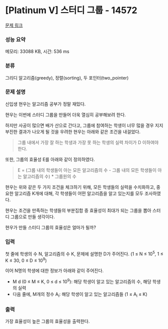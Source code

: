 # [Platinum V] 스터디 그룹 - 14572 

[문제 링크](https://www.acmicpc.net/problem/14572) 

### 성능 요약

메모리: 33088 KB, 시간: 536 ms

### 분류

그리디 알고리즘(greedy), 정렬(sorting), 두 포인터(two_pointer)

### 문제 설명

<p>신입생 현우는 알고리즘 공부가 정말 재밌다.</p>

<p>현우는 이번에 스터디 그룹을 만들어 더욱 열심히 공부해보려 한다.</p>

<p>하지만 사공이 많으면 배가 산으로 간다고, 그룹에 참여하는 학생이 너무 많을 경우 지지부진한 결과가 나오게 될 것을 우려한 현우는 아래와 같은 조건을 내걸었다.</p>

<blockquote>
<p>그룹 내에서 가장 잘 하는 학생과 가장 못 하는 학생의 실력 차이가 D 이하여야 한다.</p>
</blockquote>

<p>또한, 그룹의 효율성 E를 아래와 같이 정의하였다.</p>

<blockquote>
<p>E = (그룹 내의 학생들이 아는 모든 알고리즘의 수 - 그룹 내의 모든 학생들이 아는 알고리즘의 수) * 그룹원의 수</p>
</blockquote>

<p>현우는 위와 같은 두 가지 조건을 체크하기 위해, 모든 학생들의 실력을 수치화하고, 중요한 알고리즘 K개에 대해, 각 학생들이 어떤 알고리즘을 알고 있는지를 모두 조사하였다.</p>

<p>현우는 조건을 만족하는 학생들의 부분집합 중 효율성이 최대가 되는 그룹을 뽑아 스터디 그룹으로 만들 생각이다.</p>

<p>현우가 만들 스터디 그룹의 효율성은 얼마가 될까?</p>

### 입력 

 <p>첫 줄에 학생의 수 N, 알고리즘의 수 K, 문제에 설명한 D가 주어진다. (1 ≤ N ≤ 10<sup>5</sup>, 1 ≤ K ≤ 30, 0 ≤ D ≤ 10<sup>9</sup>)</p>

<p>이어 N명의 학생에 대한 정보가 아래와 같이 주어진다.</p>

<ul>
	<li>M d (0 ≤ M ≤ K, 0 ≤ d ≤ 10<sup>9</sup>): 해당 학생이 알고 있는 알고리즘의 수, 해당 학생의 실력</li>
	<li>다음 줄에, M개의 정수 A<sub>i</sub>: 해당 학생이 알고 있는 알고리즘들 (1 ≤ A<sub>i</sub> ≤ K)</li>
</ul>

### 출력 

 <p>가장 효율성이 높은 그룹의 효율성을 출력한다.</p>

